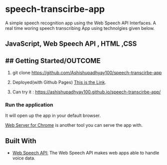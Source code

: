 # speech-transcirbe-app
A simple speech recognition app using the Web Speech API Interfaces.
A real time woring speech transcribing App using technolgies given below.
## JavaScript, Web Speech API , HTML ,CSS

## ## Getting Started/OUTCOME

1. git clone https://github.com/Ashishupadhyay100/speech-transcirbe-app

2. Deployed(with Github Pages)  [This is the Link](https://ashishupadhyay100.github.io/speech-transcirbe-app/).

3. Can try it  : https://ashishupadhyay100.github.io/speech-transcirbe-app/


### Run the application

It will open up the app in your default browser.

[Web Server for Chrome](https://chrome.google.com/webstore/detail/web-server-for-chrome/ofhbbkphhbklhfoeikjpcbhemlocgigb?hl=en) is another tool you can serve the app with.

## Built With
- [Web Speech API:](https://developer.mozilla.org/en-US/docs/Web/API/Web_Speech_API) The Web Speech API makes web apps able to handle voice data.
